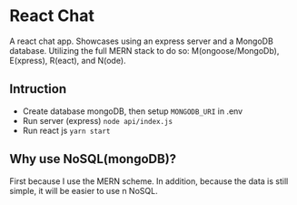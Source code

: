 # React Chat
A react chat app. Showcases using an express server and a MongoDB database.
Utilizing the full MERN stack to do so: M(ongoose/MongoDb), E(xpress), R(eact), and N(ode).

## Intruction
- Create database mongoDB, then setup `MONGODB_URI` in .env
- Run server (express) `node api/index.js`
- Run react js `yarn start`

## Why use NoSQL(mongoDB)?
First because I use the MERN scheme. 
In addition, because the data is still simple, it will be easier to use n NoSQL.
